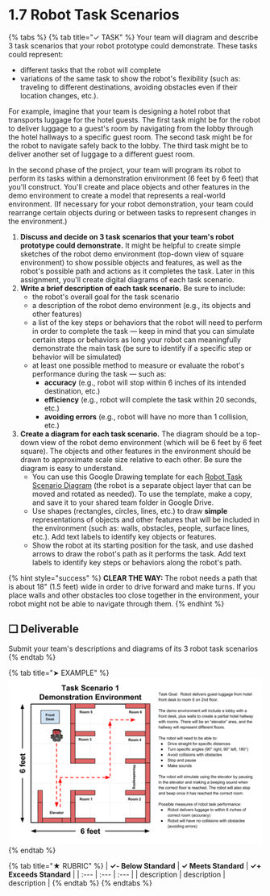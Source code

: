 # 1.7 Robot Task Scenarios

{% tabs %}
{% tab title="✓ TASK" %}
Your team will diagram and describe 3 task scenarios that your robot prototype could demonstrate. These tasks could represent:

* different tasks that the robot will complete
* variations of the same task to show the robot's flexibility \(such as:  traveling to different destinations, avoiding obstacles even if their location changes, etc.\).

For example, imagine that your team is designing a hotel robot that transports luggage for the hotel guests. The first task might be for the robot to deliver luggage to a guest's room by navigating from the lobby through the hotel hallways to a specific guest room. The second task might be for the robot to navigate safely back to the lobby. The third task might be to deliver another set of luggage to a different guest room.

In the second phase of the project, your team will program its robot to perform its tasks within a demonstration environment \(6 feet by 6 feet\) that you'll construct. You'll create and place objects and other features in the demo environment to create a model that represents a real-world environment. \(If necessary for your robot demonstration, your team could rearrange certain objects during or between tasks to represent changes in the environment.\)

1. **Discuss and decide on 3 task scenarios that your team's robot prototype could demonstrate.** It might be helpful to create simple sketches of the robot demo environment \(top-down view of square environment\) to show possible objects and features, as well as the robot's possible path and actions as it completes the task. Later in this assignment, you'll create digital diagrams of each task scenario.
2. **Write a brief description of each task scenario.** Be sure to include:
   * the robot's overall goal for the task scenario
   * a description of the robot demo environment \(e.g., its objects and other features\)
   * a list of the key steps or behaviors that the robot will need to perform in order to complete the task — keep in mind that you can simulate certain steps or behaviors as long your robot can meaningfully demonstrate the main task \(be sure to identify if a specific step or behavior will be simulated\)
   * at least one possible method to measure or evaluate the robot's performance during the task — such as:
     * **accuracy** \(e.g., robot will stop within 6 inches of its intended destination, etc.\)
     * **efficiency** \(e.g., robot will complete the task within 20 seconds, etc.\)
     * **avoiding errors** \(e.g., robot will have no more than 1 collision, etc.\)
3. **Create a diagram for each task scenario.** The diagram should be a top-down view of the robot demo environment \(which will be 6 feet by 6 feet square\). The objects and other features in the environment should be drawn to approximate scale size relative to each other. Be sure the diagram is easy to understand.
   * You can use this Google Drawing template for each [Robot Task Scenario Diagram](https://drive.google.com/open?id=1fqNABZjAmwUlYZkKo7XfT7m5DdAr7oB_JXSz5JRYq8U) \(the robot is a separate object layer that can be moved and rotated as needed\). To use the template, make a copy, and save it to your shared team folder in Google Drive.
   * Use shapes \(rectangles, circles, lines, etc.\) to draw **simple** representations of objects and other features that will be included in the environment \(such as:  walls, obstacles, people, surface lines, etc.\). Add text labels to identify key objects or features.
   * Show the robot at its starting position for the task, and use dashed arrows to draw the robot's path as it performs the task. Add text labels to identify key steps or behaviors along the robot's path.

{% hint style="success" %}
**CLEAR THE WAY:**  The robot needs a path that is about 18" \(1.5 feet\) wide in order to drive forward and make turns. If you place walls and other obstacles too close together in the environment, your robot might not be able to navigate through them.
{% endhint %}

## **❏ Deliverable**

Submit your team's descriptions and diagrams of its 3 robot task scenarios
{% endtab %}

{% tab title="➤ EXAMPLE" %}
![](../../.gitbook/assets/robot-task-diagram-example.png)
{% endtab %}

{% tab title="★ RUBRIC" %}
| **✓- Below Standard** | **✓ Meets Standard** | **✓+ Exceeds Standard** |
| :--- | :--- | :--- |
| description | description | description |
{% endtab %}
{% endtabs %}

